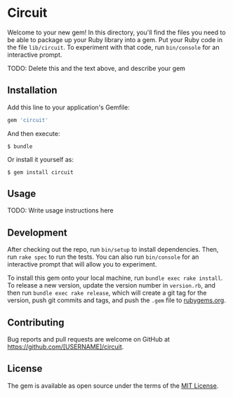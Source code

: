 # Circuit

Welcome to your new gem! In this directory, you'll find the files you need to be able to package up your Ruby library into a gem. Put your Ruby code in the file `lib/circuit`. To experiment with that code, run `bin/console` for an interactive prompt.

TODO: Delete this and the text above, and describe your gem

## Installation

Add this line to your application's Gemfile:

```ruby
gem 'circuit'
```

And then execute:

    $ bundle

Or install it yourself as:

    $ gem install circuit

## Usage

TODO: Write usage instructions here

## Development

After checking out the repo, run `bin/setup` to install dependencies. Then, run `rake spec` to run the tests. You can also run `bin/console` for an interactive prompt that will allow you to experiment.

To install this gem onto your local machine, run `bundle exec rake install`. To release a new version, update the version number in `version.rb`, and then run `bundle exec rake release`, which will create a git tag for the version, push git commits and tags, and push the `.gem` file to [rubygems.org](https://rubygems.org).

## Contributing

Bug reports and pull requests are welcome on GitHub at https://github.com/[USERNAME]/circuit.

## License

The gem is available as open source under the terms of the [MIT License](http://opensource.org/licenses/MIT).
